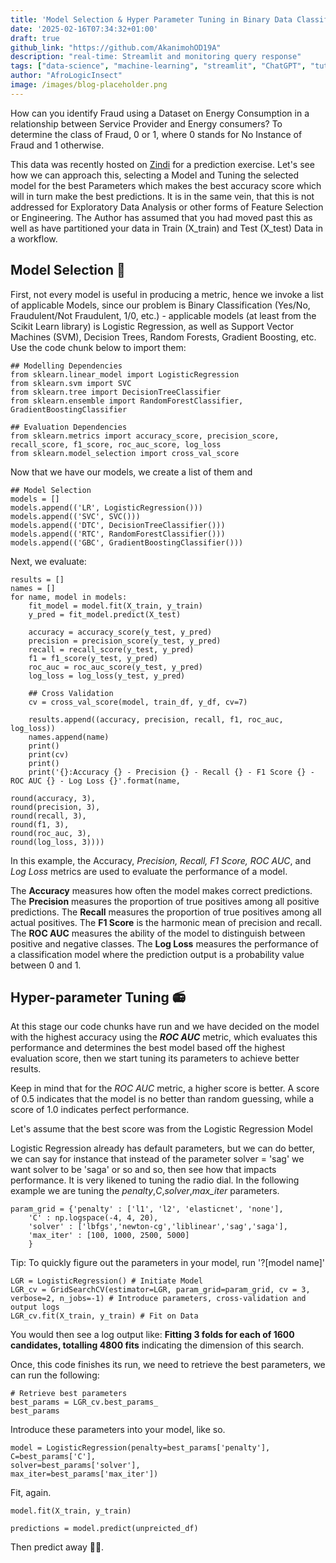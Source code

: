 ```yaml
---
title: 'Model Selection & Hyper Parameter Tuning in Binary Data Classification (Practical Example)'
date: '2025-02-16T07:34:32+01:00'
draft: true
github_link: "https://github.com/AkanimohOD19A"
description: "real-time: Streamlit and monitoring query response"
tags: ["data-science", "machine-learning", "streamlit", "ChatGPT", "tutorial", "python", "EDA"]
author: "AfroLogicInsect"
image: /images/blog-placeholder.png
---
```


How can you identify Fraud using a Dataset on Energy Consumption in a relationship between Service Provider and Energy consumers? To determine the class of Fraud, 0 or 1, where 0 stands for No Instance of Fraud and 1 otherwise.

This data was recently hosted on [Zindi](https://zindi.africa/competitions/indabax-nigeria-23) for a prediction exercise. Let's see how we can approach this, selecting a Model and Tuning the selected model for the best Parameters which makes the best accuracy score which will in turn make the best predictions. It is in the same vein, that this is not addressed for Exploratory Data Analysis or other forms of Feature Selection or Engineering. The Author has assumed that you had moved past this as well as have partitioned your data in Train (X_train) and Test (X_test) Data in a workflow.

## Model Selection 💽

First, not every model is useful in producing a metric, hence we invoke a list of applicable Models, since our problem is Binary Classification (Yes/No, Fraudulent/Not Fraudulent, 1/0, etc.) - applicable models (at least from the Scikit Learn library) is Logistic Regression, as well as Support Vector Machines (SVM), Decision Trees, Random Forests, Gradient Boosting, etc. 
Use the code chunk below to import them:

```
## Modelling Dependencies
from sklearn.linear_model import LogisticRegression
from sklearn.svm import SVC
from sklearn.tree import DecisionTreeClassifier
from sklearn.ensemble import RandomForestClassifier, GradientBoostingClassifier

## Evaluation Dependencies
from sklearn.metrics import accuracy_score, precision_score, recall_score, f1_score, roc_auc_score, log_loss
from sklearn.model_selection import cross_val_score
```

Now that we have our models, we create a list of them and 
```
## Model Selection
models = []
models.append(('LR', LogisticRegression()))
models.append(('SVC', SVC())) 
models.append(('DTC', DecisionTreeClassifier()))
models.append(('RTC', RandomForestClassifier()))
models.append(('GBC', GradientBoostingClassifier()))
```
Next, we evaluate:

```
results = []
names = []
for name, model in models:
    fit_model = model.fit(X_train, y_train)
    y_pred = fit_model.predict(X_test)

    accuracy = accuracy_score(y_test, y_pred)
    precision = precision_score(y_test, y_pred)
    recall = recall_score(y_test, y_pred)
    f1 = f1_score(y_test, y_pred)
    roc_auc = roc_auc_score(y_test, y_pred)
    log_loss = log_loss(y_test, y_pred)

    ## Cross Validation
    cv = cross_val_score(model, train_df, y_df, cv=7)

    results.append((accuracy, precision, recall, f1, roc_auc, log_loss))
    names.append(name)
    print()
    print(cv)
    print()
    print('{}:Accuracy {} - Precision {} - Recall {} - F1 Score {} - ROC AUC {} - Log Loss {}'.format(name,
                                                                                                    round(accuracy, 3),                                                                                                    round(precision, 3),                                                                                                    round(recall, 3),                                                                                                    round(f1, 3),                                                                                    round(roc_auc, 3),                                                                                 round(log_loss, 3))))
```
In this example, the Accuracy, _Precision, Recall, F1 Score, ROC AUC_, and _Log Loss_ metrics are used to evaluate the performance of a model. 

The **Accuracy** measures how often the model makes correct predictions. The **Precision** measures the proportion of true positives among all positive predictions. The **Recall** measures the proportion of true positives among all actual positives. The **F1 Score** is the harmonic mean of precision and recall. The **ROC AUC** measures the ability of the model to distinguish between positive and negative classes. The **Log Loss** measures the performance of a classification model where the prediction output is a probability value between 0 and 1.

## Hyper-parameter Tuning  📻

At this stage our code chunks have run and we have decided on the model with the highest accuracy using the **_ROC AUC_** metric, which evaluates this performance and determines the best model based off the highest evaluation score, then we start tuning its parameters to achieve better results.

Keep in mind that for the _ROC AUC_ metric, a higher score is better. A score of 0.5 indicates that the model is no better than random guessing, while a score of 1.0 indicates perfect performance. 

Let's assume that the best score was from the Logistic Regression Model

Logistic Regression already has default parameters, but we can do better, we can say for instance that instead of the parameter solver = 'sag' we want solver to be 'saga' or so and so, then see how that impacts performance. It is very likened to tuning the radio dial. In the following example we are tuning the _penalty_,_C_,_solver_,_max_iter_ parameters.

```
param_grid = {'penalty' : ['l1', 'l2', 'elasticnet', 'none'],
    'C' : np.logspace(-4, 4, 20),
    'solver' : ['lbfgs','newton-cg','liblinear','sag','saga'],
    'max_iter' : [100, 1000, 2500, 5000]
    }
```

Tip: To quickly figure out the parameters in your model, run '?[model name]'

```
LGR = LogisticRegression() # Initiate Model
LGR_cv = GridSearchCV(estimator=LGR, param_grid=param_grid, cv = 3, verbose=2, n_jobs=-1) # Introduce parameters, cross-validation and output logs
LGR_cv.fit(X_train, y_train) # Fit on Data
```

You would then see a log output like:
**Fitting 3 folds for each of 1600 candidates, totalling 4800 fits** indicating the dimension of this search.

Once, this code finishes its run, we need to retrieve the best parameters, we can run the following:
```
# Retrieve best parameters
best_params = LGR_cv.best_params_
best_params
```
Introduce these parameters into your model, like so.
```
model = LogisticRegression(penalty=best_params['penalty'],
C=best_params['C'],
solver=best_params['solver'],
max_iter=best_params['max_iter'])
```
Fit, again.
```
model.fit(X_train, y_train)
```

```
predictions = model.predict(unpreicted_df)
```
Then predict away 🚀🚀.